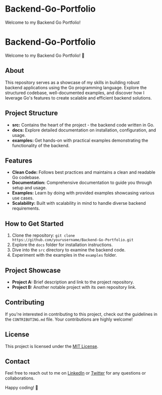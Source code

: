 # Backend-Go-Portfolio
Welcome to my Backend Go Portfolio! 
# Backend-Go-Portfolio

Welcome to my Backend Go Portfolio! 🚀

## About

This repository serves as a showcase of my skills in building robust backend applications using the Go programming language. Explore the structured codebase, well-documented examples, and discover how I leverage Go's features to create scalable and efficient backend solutions.

## Project Structure

- **src:** Contains the heart of the project - the backend code written in Go.
- **docs:** Explore detailed documentation on installation, configuration, and usage.
- **examples:** Get hands-on with practical examples demonstrating the functionality of the backend.

## Features

- **Clean Code:** Follows best practices and maintains a clean and readable Go codebase.
- **Documentation:** Comprehensive documentation to guide you through setup and usage.
- **Examples:** Learn by doing with provided examples showcasing various use cases.
- **Scalability:** Built with scalability in mind to handle diverse backend requirements.

## How to Get Started

1. Clone the repository: `git clone https://github.com/yourusername/Backend-Go-Portfolio.git`
2. Explore the `docs` folder for installation instructions.
3. Dive into the `src` directory to examine the backend code.
4. Experiment with the examples in the `examples` folder.

## Project Showcase

- **Project A:** Brief description and link to the project repository.
- **Project B:** Another notable project with its own repository link.

## Contributing

If you're interested in contributing to this project, check out the guidelines in the `CONTRIBUTING.md` file. Your contributions are highly welcome!

## License

This project is licensed under the [MIT License](LICENSE).

## Contact

Feel free to reach out to me on [LinkedIn](https://www.linkedin.com/in/yourlinkedin) or [Twitter](https://twitter.com/yourtwitter) for any questions or collaborations.

Happy coding! 🚀

